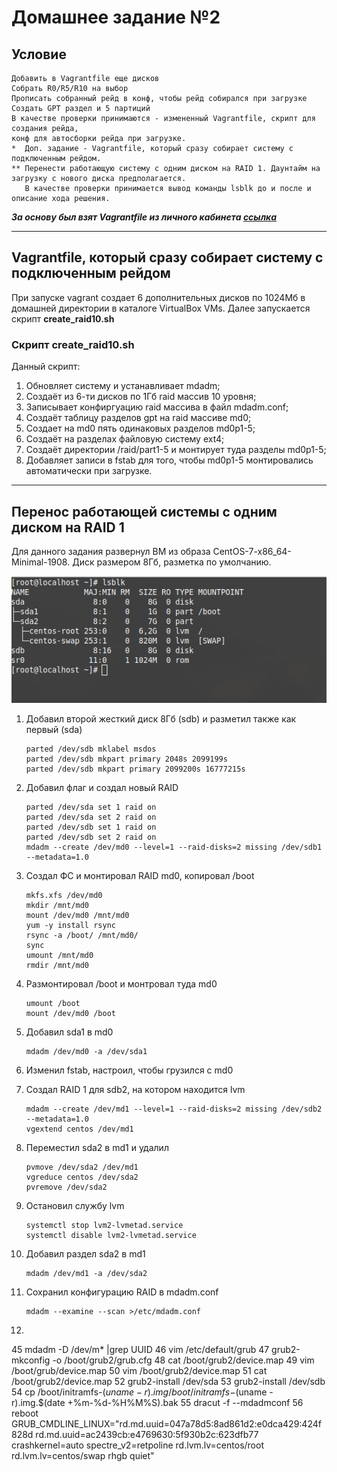 # Домашнее задание №2
## Условие
    Добавить в Vagrantfile еще дисков
    Собрать R0/R5/R10 на выбор
    Прописать собранный рейд в конф, чтобы рейд собирался при загрузке
    Создать GPT раздел и 5 партиций
    В качестве проверки принимаются - измененный Vagrantfile, скрипт для создания рейда, 
    конф для автосборки рейда при загрузке.
    *  Доп. задание - Vagrantfile, который сразу собирает систему с подключенным рейдом.
    ** Перенести работающую систему с одним диском на RAID 1. Даунтайм на загрузку с нового диска предполагается. 
       В качестве проверки принимается вывод команды lsblk до и после и описание хода решения.
    
***За основу был взят Vagrantfile из личного кабинета [ссылка](https://github.com/erlong15/otus-linux)***

***

## Vagrantfile, который сразу собирает систему с подключенным рейдом

При запуске vagrant создает 6 дополнительных дисков по 1024Мб в домашней директории в каталоге VirtualBox VMs.
Далее запускается скрипт **create_raid10.sh**

### Скрипт create_raid10.sh

Данный скрипт:
1. Обновляет систему и устанавливает mdadm;
2. Создаёт из 6-ти дисков по 1Гб raid массив 10 уровня;
3. Записывает конфиргуацию raid массива в файл mdadm.conf;
4. Создаёт таблицу разделов gpt на raid массиве md0;
5. Создает на md0 пять одинаковых разделов md0p1-5;
6. Создаёт на разделах файловую систему ext4;
7. Создаёт директории /raid/part1-5 и монтирует туда разделы md0p1-5;
8. Добавляет записи в fstab для того, чтобы md0p1-5 монтировались автоматически при загрузке.

***

## Перенос работающей системы с одним диском на RAID 1

Для данного задания развернул ВМ из образа CentOS-7-x86_64-Minimal-1908. Диск размером 8Гб, разметка по умолчанию.

![lsblk_before](https://github.com/parshyn-dima/screens/blob/master/lesson02/lsblk_before.png)

1. Добавил второй жесткий диск 8Гб (sdb) и разметил также как первый (sda)

       parted /dev/sdb mklabel msdos
       parted /dev/sdb mkpart primary 2048s 2099199s
       parted /dev/sdb mkpart primary 2099200s 16777215s
       
2. Добавил флаг и создал новый RAID

       parted /dev/sda set 1 raid on
       parted /dev/sda set 2 raid on
       parted /dev/sdb set 1 raid on
       parted /dev/sdb set 2 raid on
       mdadm --create /dev/md0 --level=1 --raid-disks=2 missing /dev/sdb1 --metadata=1.0
       
3. Создал ФС и монтировал RAID md0, копировал /boot

       mkfs.xfs /dev/md0
       mkdir /mnt/md0
       mount /dev/md0 /mnt/md0
       yum -y install rsync
       rsync -a /boot/ /mnt/md0/
       sync
       umount /mnt/md0
       rmdir /mnt/md0
       
4. Размонтировал /boot и монтровал туда md0

       umount /boot
       mount /dev/md0 /boot
       
5. Добавил sda1 в md0

       mdadm /dev/md0 -a /dev/sda1

6. Изменил fstab, настроил, чтобы грузился с md0
7. Создал RAID 1 для sdb2, на котором находится lvm

       mdadm --create /dev/md1 --level=1 --raid-disks=2 missing /dev/sdb2 --metadata=1.0
       vgextend centos /dev/md1
       
8. Переместил sda2 в md1 и удалил

       pvmove /dev/sda2 /dev/md1
       vgreduce centos /dev/sda2
       pvremove /dev/sda2

9. Остановил службу lvm
 
       systemctl stop lvm2-lvmetad.service
       systemctl disable lvm2-lvmetad.service
       
10. Добавил раздел sda2 в md1

        mdadm /dev/md1 -a /dev/sda2

11. Сохранил конфигурацию RAID в mdadm.conf

        mdadm --examine --scan >/etc/mdadm.conf
        
12. 
   45  mdadm -D /dev/m* |grep UUID
   46  vim /etc/default/grub
   47  grub2-mkconfig -o /boot/grub2/grub.cfg
   48  cat /boot/grub2/device.map
   49  vim /boot/grub/device.map
   50  vim /boot/grub2/device.map
   51  cat /boot/grub2/device.map
   52  grub2-install /dev/sda
   53  grub2-install /dev/sdb
   54  cp /boot/initramfs-$(uname -r).img /boot/initramfs-$(uname -r).img.$(date +%m-%d-%H%M%S).bak
   55  dracut -f --mdadmconf
   56  reboot
GRUB_CMDLINE_LINUX="rd.md.uuid=047a78d5:8ad861d2:e0dca429:424f828d rd.md.uuid=ac2439cb:e4769630:5f930b2c:623dfb77 crashkernel=auto spectre_v2=retpoline rd.lvm.lv=centos/root rd.lvm.lv=centos/swap rhgb quiet"
